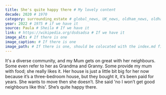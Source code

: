 ```yaml
---
title: She's quite happy there # My lovely content
decade: 2020 # 1970
category: surrounding_estate # global_news, UK_news, oldham_news, oldham_history, towers, surrounding_estate # Always exactly one category
year: 2022 # 1975 # if we have it
source: Paula # Sheila # If we have it
link: # https://wikipedia.org/dsdsadsa # If we have it
image_alt: # If there is one
image_caption: # If there is one
image_path: # If there is one, should be colocated with the index.md file in the folder
---
```


It's a diverse community, and my Mum gets on great with her neighbours. Some even refer to her as Grandma and Granny. Some provide my mum with food; she really likes it. Her house is just a little bit big for her now because it’s a three-bedroom house, but they bought it, it’s been paid for years. She wants to move then she doesn’t. She said 'no I won’t get good neighbours like this'. She’s quite happy there.